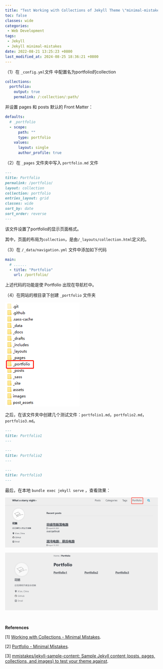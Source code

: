 ```yaml
---
title: "Test Working with Collections of Jekyll Theme \"minimal-mistakes\""
toc: false
classes: wide
categories: 
 - Web Development
tags:
 - Jekyll
 - Jekyll minimal-mistakes
date: 2022-08-21 13:25:23 +0800
last_modified_at: 2024-08-25 18:36:21 +0800
---
```


（1）在 `_config.yml`文件 中配置名为portfolio的collection

```yaml
collections:
  portfolio:
    output: true
    permalink: /:collection/:path/
```

并设置  pages 和 posts 默认的 Front Matter：

```yaml
defaults:
  # _portfolio
  - scope:
      path: ""
      type: portfolio
    values:
      layout: single
      author_profile: true
```

（2）在 `_pages` 文件夹中写入 `portfolio.md` 文件

```markdown
---
title: Portfolio
permalink: /portfolio/
layout: collection
collection: portfolio
entries_layout: grid
classes: wide
sort_by: date
sort_order: reverse
---
```

该文件设置了portfolio的显示页面格式。

其中，页面的布局为`collection`，是由`/_layouts/collection.html`定义的。

（3）在 `/_data/navigation.yml` 文件中添加如下代码

```yaml
main:
  # ......
  - title: "Portfolio"
    url: /portfolio/
```

上述代码的功能是使 Portfolio 出现在导航栏中。

（4）在网站的根目录下创建 `_portfolio` 文件夹

![image-20220821124622493](https://github.com/HelloWorld-1017/blog-images/blob/main/migration/img/image-20220821124622493.png?raw=true)

之后，在该文件夹中创建几个测试文件：`portfolio1.md`，`portfolio2.md`，`portfolio3.md`。

```markdown
---
title: Portfolio1
---
```

```markdown
---
title: Portfolio2
---
```

```markdown
---
title: Portfolio3
---
```

最后，在本地 `bundle exec jekyll serve` ，查看效果：

<img src="https://github.com/HelloWorld-1017/blog-images/blob/main/migration/img/image-20220821125002104.png?raw=true" alt="image-20220821125002104"  />

![image-20220821132729171](https://github.com/HelloWorld-1017/blog-images/blob/main/migration/img/image-20220821132729171.png?raw=true)

<br>

**References**

[1] [Working with Collections - Minimal Mistakes](https://mmistakes.github.io/minimal-mistakes/docs/collections/).

[2] [Portfolio - Minimal Mistakes](https://mmistakes.github.io/minimal-mistakes/portfolio/).

[3] [mmistakes/jekyll-sample-content: Sample Jekyll content (posts, pages, collections, and images) to test your theme against](https://github.com/mmistakes/jekyll-sample-content).